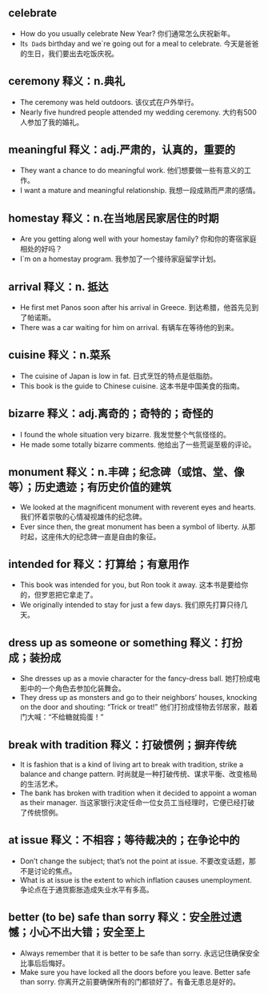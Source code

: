 ## celebrate
* How do you usually celebrate New Year? 你们通常怎么庆祝新年。
* It`s Dad`s birthday and we`re going out for a meal to celebrate. 今天是爸爸的生日，我们要出去吃饭庆祝。

## ceremony 释义：n.典礼
* The ceremony was held outdoors. 该仪式在户外举行。
* Nearly five hundred people attended my wedding ceremony. 大约有500人参加了我的婚礼。

## meaningful 释义：adj.严肃的，认真的，重要的
* They want a chance to do meaningful work. 他们想要做一些有意义的工作。
* I want a mature and meaningful relationship. 我想一段成熟而严肃的感情。

## homestay 释义：n.在当地居民家居住的时期
* Are you getting along well with your homestay family? 你和你的寄宿家庭相处的好吗？
* I`m on a homestay program. 我参加了一个接待家庭留学计划。

## arrival 释义：n. 抵达
* He first met Panos soon after his arrival in Greece. 到达希腊，他首先见到了帕诺斯。
* There was a car waiting for him on arrival. 有辆车在等待他的到来。

## cuisine 释义：n.菜系
* The cuisine of Japan is low in fat. 日式烹饪的特点是低脂肪。
* This book is the guide to Chinese cuisine. 这本书是中国美食的指南。

## bizarre 释义：adj.离奇的；奇特的；奇怪的
* I found the whole situation very bizarre. 我发觉整个气氛怪怪的。
* He made some totally bizarre comments. 他给出了一些荒诞至极的评论。

## monument 释义：n.丰碑；纪念碑（或馆、堂、像等）；历史遗迹；有历史价值的建筑
* We looked at the magnificent monument with reverent eyes and hearts. 我们怀着崇敬的心情凝视雄伟的纪念碑。
* Ever since then, the great monument has been a symbol of liberty. 从那时起，这座伟大的纪念碑一直是自由的象征。

## intended for 释义：打算给；有意用作
* This book was intended for you, but Ron took it away. 这本书是要给你的，但罗恩把它拿走了。
* We originally intended to stay for just a few days. 我们原先打算只待几天。


## dress up as someone or something  释义：打扮成；装扮成
* She dresses up as a movie character for the fancy-dress ball. 她打扮成电影中的一个角色去参加化装舞会。
* They dress up as monsters and go to their neighbors’ houses, knocking on the door and shouting: “Trick or treat!” 他们打扮成怪物去邻居家，敲着门大喊：“不给糖就捣蛋！”

## break with tradition 释义：打破惯例；摒弃传统
* It is fashion that is a kind of living art to break with tradition, strike a balance and change pattern. 时尚就是一种打破传统、谋求平衡、改变格局的生活艺术。
* The bank has broken with tradition when it decided to appoint a woman as their manager. 当这家银行决定任命一位女员工当经理时，它便已经打破了传统惯例。

## at issue 释义：不相容；等待裁决的；在争论中的
* Don’t change the subject; that’s not the point at issue. 不要改变话题，那不是讨论的焦点。
* What is at issue is the extent to which inflation causes unemployment. 争论点在于通货膨胀造成失业水平有多高。

## better (to be) safe than sorry 释义：安全胜过遗憾；小心不出大错；安全至上
* Always remember that it is better to be safe than sorry. 永远记住确保安全比事后后悔好。
* Make sure you have locked all the doors before you leave. Better safe than sorry. 你离开之前要确保所有的门都锁好了。有备无患总是好的。
